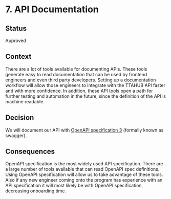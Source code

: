 # 7. API Documentation

## Status

Approved

## Context

There are a lot of tools available for documenting APIs. These tools generate easy to read documentation that can be used by frontend engineers and even third party developers. Setting up a documentation workflow will allow those engineers to integrate with the TTAHUB API faster and with more confidence. In addition, these API tools open a path for further testing and automation in the future, since the definition of the API is machine readable.

## Decision

We will document our API with [OpenAPI specification 3](https://swagger.io/specification/) (formally known as swagger).

## Consequences

OpenAPI specification is the most widely used API specification. There are a large number of tools available that can read OpenAPI spec definitions. Using OpenAPI specification will allow us to take advantage of these tools. Also if any new engineer coming onto the program has experience with an API specification it will most likely be with OpenAPI specification, decreasing onboarding time.
